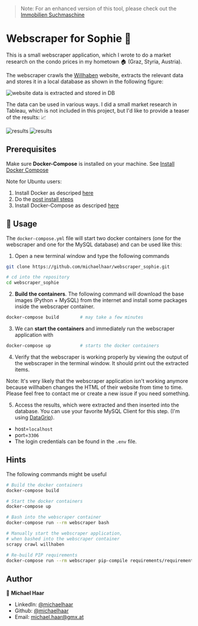 > Note: For an enhanced version of this tool, please check out the [Immobilien Suchmaschine](https://apify.com/michaelhaar/immobilien-suchmaschine)

# Webscraper for Sophie :ant:

This is a small webscraper application, which I wrote to do a market research
on the condo prices in my hometown :house: (Graz, Styria, Austria).

The webscraper crawls the [Willhaben](www.willhaben.at) website, extracts the
relevant data and stores it in a local database as shown in the following figure:

![website data is extracted and stored in DB](images_for_readme/overview.png)

The data can be used in various ways. I did a small market research in
Tableau, which is not included in this project, but I'd like to provide a
teaser of the results: :chart_with_upwards_trend:

![results](images_for_readme/results_1.png)
![results](images_for_readme/results_2.png)

## Prerequisites

Make sure **Docker-Compose** is installed on your machine. See
[Install Docker Compose](https://docs.docker.com/compose/install/)

Note for Ubuntu users:

1. Install Docker as descriped [here](https://docs.docker.com/engine/install/ubuntu/)
2. Do the [post install steps](https://docs.docker.com/engine/install/linux-postinstall/)
3. Install Docker-Compose as descriped [here](https://docs.docker.com/compose/install/)

## :rocket: Usage

The `docker-compose.yml` file will start two docker containers
(one for the webscraper and one for the MySQL database) and can be used like
this:

1. Open a new terminal window and type the following commands

```bash
git clone https://github.com/michaelhaar/webscraper_sophie.git

# cd into the repository
cd webscraper_sophie
```

2. **Build the containers**. The following command will download
   the base images (Python + MySQL) from the internet and install some packages
   inside the webscraper container.

```bash
docker-compose build		# may take a few minutes
```

3. We can **start the containers** and immediately run the webscraper
   application with

```bash
docker-compose up			# starts the docker containers
```

4. Verify that the webscraper is working properly by viewing the output of the
   webscraper in the terminal window. It should print out the extracted items.

Note: It's very likely that the webscraper application isn't working anymore
because willhaben changes the HTML of their website from time to time.
Please feel free to contact me or create a new issue if you need something.

5. Access the results, which were extracted and then inserted into the database.
   You can use your favorite MySQL Client for this step. (I'm using
   [DataGrip](https://www.jetbrains.com/de-de/datagrip/)).

- host=`localhost`
- port=`3306`
- The login credentials can be found in the `.env` file.

## Hints

The following commands might be useful

```bash
# Build the docker containers
docker-compose build

# Start the docker containers
docker-compose up

# Bash into the webscraper container
docker-compose run --rm webscraper bash

# Manually start the webscraper application,
# when bashed into the webscraper container
scrapy crawl willhaben

# Re-build PIP requirements
docker-compose run --rm webscraper pip-compile requirements/requirements.in

```

## Author

👤 **Michael Haar**

- LinkedIn: [@michaelhaar](https://www.linkedin.com/in/michaelhaar/)
- Github: [@michaelhaar](https://github.com/michaelhaar)
- Email: michael.haar@gmx.at
